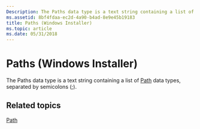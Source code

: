 ```yaml
---
Description: The Paths data type is a text string containing a list of Path data types, separated by semicolons (;).
ms.assetid: 8bf4fdaa-ec2d-4a90-b4ad-8e9e45b19183
title: Paths (Windows Installer)
ms.topic: article
ms.date: 05/31/2018
---
```


# Paths (Windows Installer)

The Paths data type is a text string containing a list of [Path](path.md) data types, separated by semicolons (;).

## Related topics

<dl> <dt>

[Path](path.md)
</dt> </dl>

 

 



